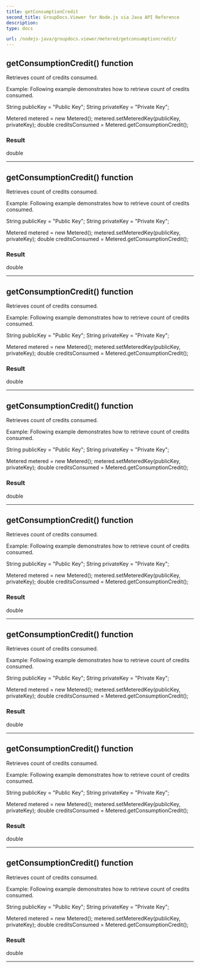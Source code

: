 ```yaml
---
title: getConsumptionCredit
second_title: GroupDocs.Viewer for Node.js via Java API Reference
description: 
type: docs

url: /nodejs-java/groupdocs.viewer/metered/getconsumptioncredit/
---
```


## getConsumptionCredit()  function

 Retrieves count of credits consumed.
 

 Example: 
 Following example demonstrates how to retrieve count of credits consumed.
  
   String publicKey = "Public Key";
   String privateKey = "Private Key";

   Metered metered = new Metered();
   metered.setMeteredKey(publicKey, privateKey);
   double creditsConsumed = Metered.getConsumptionCredit();
 
 

### Result
double


---


## getConsumptionCredit()  function

 Retrieves count of credits consumed.
 

 Example: 
 Following example demonstrates how to retrieve count of credits consumed.
  
   String publicKey = "Public Key";
   String privateKey = "Private Key";

   Metered metered = new Metered();
   metered.setMeteredKey(publicKey, privateKey);
   double creditsConsumed = Metered.getConsumptionCredit();
 
 

### Result
double


---


## getConsumptionCredit()  function

 Retrieves count of credits consumed.
 

 Example: 
 Following example demonstrates how to retrieve count of credits consumed.
  
   String publicKey = "Public Key";
   String privateKey = "Private Key";

   Metered metered = new Metered();
   metered.setMeteredKey(publicKey, privateKey);
   double creditsConsumed = Metered.getConsumptionCredit();
 
 

### Result
double


---


## getConsumptionCredit()  function

 Retrieves count of credits consumed.
 

 Example: 
 Following example demonstrates how to retrieve count of credits consumed.
  
   String publicKey = "Public Key";
   String privateKey = "Private Key";

   Metered metered = new Metered();
   metered.setMeteredKey(publicKey, privateKey);
   double creditsConsumed = Metered.getConsumptionCredit();
 
 

### Result
double


---


## getConsumptionCredit()  function

 Retrieves count of credits consumed.
 

 Example: 
 Following example demonstrates how to retrieve count of credits consumed.
  
   String publicKey = "Public Key";
   String privateKey = "Private Key";

   Metered metered = new Metered();
   metered.setMeteredKey(publicKey, privateKey);
   double creditsConsumed = Metered.getConsumptionCredit();
 
 

### Result
double


---


## getConsumptionCredit()  function

 Retrieves count of credits consumed.
 

 Example: 
 Following example demonstrates how to retrieve count of credits consumed.
  
   String publicKey = "Public Key";
   String privateKey = "Private Key";

   Metered metered = new Metered();
   metered.setMeteredKey(publicKey, privateKey);
   double creditsConsumed = Metered.getConsumptionCredit();
 
 

### Result
double


---


## getConsumptionCredit()  function

 Retrieves count of credits consumed.
 

 Example: 
 Following example demonstrates how to retrieve count of credits consumed.
  
   String publicKey = "Public Key";
   String privateKey = "Private Key";

   Metered metered = new Metered();
   metered.setMeteredKey(publicKey, privateKey);
   double creditsConsumed = Metered.getConsumptionCredit();
 
 

### Result
double


---


## getConsumptionCredit()  function

 Retrieves count of credits consumed.
 

 Example: 
 Following example demonstrates how to retrieve count of credits consumed.
  
   String publicKey = "Public Key";
   String privateKey = "Private Key";

   Metered metered = new Metered();
   metered.setMeteredKey(publicKey, privateKey);
   double creditsConsumed = Metered.getConsumptionCredit();
 
 

### Result
double


---


